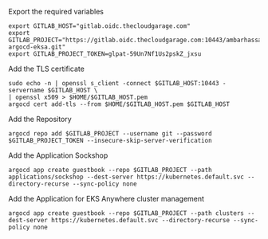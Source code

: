 Export the required variables
```
export GITLAB_HOST="gitlab.oidc.thecloudgarage.com"
export GITLAB_PROJECT="https://gitlab.oidc.thecloudgarage.com:10443/ambarhassani/gitops-argocd-eksa.git"
export GITLAB_PROJECT_TOKEN=glpat-59Un7Nf1Us2pskZ_jxsu
```
Add the TLS certificate
```
sudo echo -n | openssl s_client -connect $GITLAB_HOST:10443 -servername $GITLAB_HOST \
| openssl x509 > $HOME/$GITLAB_HOST.pem
argocd cert add-tls --from $HOME/$GITLAB_HOST.pem $GITLAB_HOST
```
Add the Repository
```
argocd repo add $GITLAB_PROJECT --username git --password $GITLAB_PROJECT_TOKEN --insecure-skip-server-verification
```
Add the Application Sockshop
```
argocd app create guestbook --repo $GITLAB_PROJECT --path applications/sockshop --dest-server https://kubernetes.default.svc --directory-recurse --sync-policy none
```
Add the Application for EKS Anywhere cluster management
```
argocd app create guestbook --repo $GITLAB_PROJECT --path clusters --dest-server https://kubernetes.default.svc --directory-recurse --sync-policy none
```
